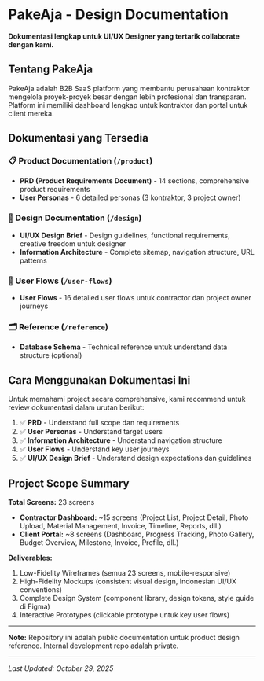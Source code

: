 # PakeAja - Design Documentation

**Dokumentasi lengkap untuk UI/UX Designer yang tertarik collaborate dengan kami.**

## Tentang PakeAja

PakeAja adalah B2B SaaS platform yang membantu perusahaan kontraktor mengelola proyek-proyek besar dengan lebih profesional dan transparan. Platform ini memiliki dashboard lengkap untuk kontraktor dan portal untuk client mereka.

## Dokumentasi yang Tersedia

### 📋 Product Documentation (`/product`)
- **PRD (Product Requirements Document)** - 14 sections, comprehensive product requirements
- **User Personas** - 6 detailed personas (3 kontraktor, 3 project owner)

### 🎨 Design Documentation (`/design`)
- **UI/UX Design Brief** - Design guidelines, functional requirements, creative freedom untuk designer
- **Information Architecture** - Complete sitemap, navigation structure, URL patterns

### 🔄 User Flows (`/user-flows`)
- **User Flows** - 16 detailed user flows untuk contractor dan project owner journeys

### 🗂️ Reference (`/reference`)
- **Database Schema** - Technical reference untuk understand data structure (optional)

## Cara Menggunakan Dokumentasi Ini

Untuk memahami project secara comprehensive, kami recommend untuk review dokumentasi dalam urutan berikut:

1. ✅ **PRD** - Understand full scope dan requirements
2. ✅ **User Personas** - Understand target users
3. ✅ **Information Architecture** - Understand navigation structure
4. ✅ **User Flows** - Understand key user journeys
5. ✅ **UI/UX Design Brief** - Understand design expectations dan guidelines

## Project Scope Summary

**Total Screens:** 23 screens
- **Contractor Dashboard:** ~15 screens (Project List, Project Detail, Photo Upload, Material Management, Invoice, Timeline, Reports, dll.)
- **Client Portal:** ~8 screens (Dashboard, Progress Tracking, Photo Gallery, Budget Overview, Milestone, Invoice, Profile, dll.)

**Deliverables:**
1. Low-Fidelity Wireframes (semua 23 screens, mobile-responsive)
2. High-Fidelity Mockups (consistent visual design, Indonesian UI/UX conventions)
3. Complete Design System (component library, design tokens, style guide di Figma)
4. Interactive Prototypes (clickable prototype untuk key user flows)

---

**Note:** Repository ini adalah public documentation untuk product design reference. Internal development repo adalah private.

---

*Last Updated: October 29, 2025*

